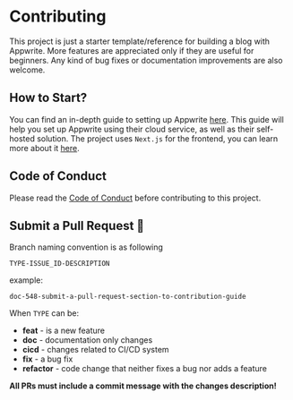 # Contributing

This project is just a starter template/reference for building a blog with Appwrite. More features are appreciated only if they are useful for beginners. Any kind of bug fixes or documentation improvements are also welcome.

## How to Start?

You can find an in-depth guide to setting up Appwrite [here](docs/appwrite.md). This guide will help you set up Appwrite using their cloud service, as well as their self-hosted solution. The project uses `Next.js` for the frontend, you can learn more about it [here](https://nextjs.org/docs).

## Code of Conduct

Please read the [Code of Conduct](CODE_OF_CONDUCT.md) before contributing to this project.

## Submit a Pull Request 🚀

Branch naming convention is as following

`TYPE-ISSUE_ID-DESCRIPTION`

example:

```
doc-548-submit-a-pull-request-section-to-contribution-guide
```

When `TYPE` can be:

- **feat** - is a new feature
- **doc** - documentation only changes
- **cicd** - changes related to CI/CD system
- **fix** - a bug fix
- **refactor** - code change that neither fixes a bug nor adds a feature

**All PRs must include a commit message with the changes description!**
